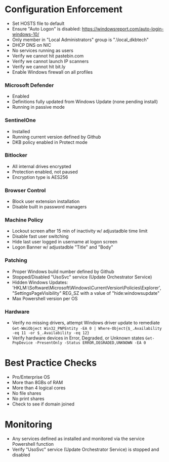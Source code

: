# Configuration Enforcement
- Set HOSTS file to default
- Ensure "Auto Logon" is disabled: https://windowsreport.com/auto-login-windows-10/
- Only member in "Local Administrators" group is ".\local_dkbtech"
- DHCP DNS on NIC
- No services running as users
- Verify we cannot hit pastebin.com
- Verify we cannot launch IP scanners
- Verify we cannot hit bit.ly
- Enable Windows firewall on all profiles
### Microsoft Defender
- Enabled
- Definitions fully updated from Windows Update (none pending install)
- Running in passive mode
### SentinelOne
- Installed
- Running current version defined by Github
- DKB policy enabled in Protect mode
### Bitlocker
- All internal drives encrypted
- Protection enabled, not paused
- Encryption type is AES256
### Browser Control
- Block user extension installation
- Disable built in password managers
### Machine Policy
- Lockout screen after 15 min of inactivity w/ adjustadble time limit
- Disable fast user switching
- Hide last user logged in username at logon screen
- Logon Banner w/ adjustadble "Title" and "Body"
### Patching
- Proper Windows build number defined by Github
- Stopped/Disabled "UsoSvc" service (Update Orchestrator Service)
- Hidden Windows Updates: 'HKLM:\Software\Microsoft\Windows\CurrentVersion\Policies\Explorer', "SettingsPageVisibility" REG_SZ with a value of "hide:windowsupdate"
- Max Powershell version per OS
### Hardware
- Verify no missing drivers, attempt Windows driver update to remediate
```Get-WmiObject Win32_PNPEntity -EA 0 | Where-Object{$_.Availability -eq 11 -or $_.Availability -eq 12}```
- Verify hardware devices in Error, Degraded, or Unknown states
```Get-PnpDevice -PresentOnly -Status ERROR,DEGRADED,UNKNOWN -EA 0```


# Best Practice Checks
- Pro/Enterprise OS 
- More than 8GBs of RAM
- More than 4 logical cores
- No file shares
- No print shares
- Check to see if domain joined


# Monitoring
- Any services defined as installed and monitored via the service Powershell function
- Verify "UsoSvc" service (Update Orchestrator Service) is stopped and disabled
